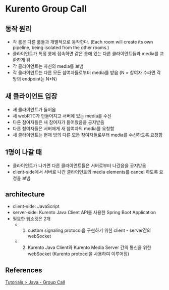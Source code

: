 # Kurento Group Call

## 동작 원리

- 각 룸은 다른 룸들과 개별적으로 동작한다. (Each room will create its own pipeline, being isolated from the other rooms.)
- 클라이언트가 특정 룸에 접속하면 같은 룸에 있는 다른 클라이언트들과 media를 교환하게 됨
- 각 클라이언트는 자신의 media를 보냄
- 각 클라이언트는 다른 모든 참여자들로부터 media를 받음 (N = 참여자 수라면 각 방의 endpoint는 N\*N)

## 새 클라이언트 입장

- 새 클라이언트가 들어옴
- 새 webRTC가 만들어지고 서버에 있는 media를 수신
- 다른 참여자들은 새 참여자가 들어왔음을 공지받음
- 다른 참여자들은 서버에게 새 참여자의 media를 요청함
- 새 클라이언트는 현재 방의 다른 모든 참여자들로부터 media를 수신하도록 요청함

## 1명이 나갈 때

- 클라이언트가 나가면 다른 클라이언트들은 서버로부터 나갔음을 공지받음
- client-side에서 서버로 나간 클라이언트의 media elements를 cancel 하도록 요청을 보냄

## architecture

- client-side: JavaScript
- server-side: Kurento Java Client API를 사용한 Spring Boot Application
- 필요한 웹소켓은 2개
  - 1.  custom signaling protocol을 구현하기 위한 client - server간의 webSocket
  - 2.  Kurento Java Client와 Kurento Media Server 간의 통신을 위한 webSocket (Kurento protocol을 사용하여 이루어짐)

## References

[Tutorials > Java - Group Call](https://doc-kurento.readthedocs.io/en/stable/tutorials/java/tutorial-groupcall.html)
